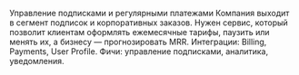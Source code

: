 Управление подписками и регулярными платежами
Компания выходит в сегмент подписок и корпоративных заказов. Нужен сервис, который позволит клиентам оформлять ежемесячные тарифы, паузить или менять их, а бизнесу — прогнозировать MRR.
Интеграции: Billing, Payments, User Profile.
Фичи: управление подписками, аналитика, уведомления.